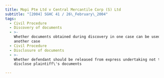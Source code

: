 ```yaml
---
title: Mopi Pte Ltd v Central Mercantile Corp (S) Ltd
subtitle: "[2004] SGHC 41 / 26\_February\_2004"
tags:
  - Civil Procedure
  - Discovery of documents
  - >-
    Whether documents obtained during discovery in one case can be used in
    another case
  - Civil Procedure
  - Disclosure of documents
  - >-
    Whether defendant should be released from express undertaking not to use or
    disclose plaintiff\'s documents

---
```


